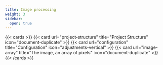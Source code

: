 ```yaml
---
title: Image processing
weight: 3
sidebar:
  open: true
---
```


{{< cards >}}
  {{< card url="project-structure" title="Project Structure" icon="document-duplicate" >}}
  {{< card url="configuration" title="Configuration" icon="adjustments-vertical" >}}
  {{< card url="image-array" title="The image, an array of pixels" icon="document-duplicate" >}}
{{< /cards >}}
